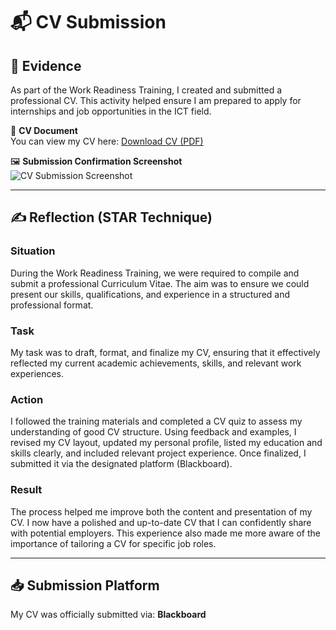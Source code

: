 # 📬 CV Submission

## 🧾 Evidence

As part of the Work Readiness Training, I created and submitted a professional CV. This activity helped ensure I am prepared to apply for internships and job opportunities in the ICT field.

📄 **CV Document**  
You can view my CV here: [Download CV (PDF)](../artefacts/cv.pdf)

🖼️ **Submission Confirmation Screenshot**  
![CV Submission Screenshot](Digital-portfolio/assets/cv-submission.png)

---

## ✍️ Reflection (STAR Technique)

### **Situation**  
During the Work Readiness Training, we were required to compile and submit a professional Curriculum Vitae. The aim was to ensure we could present our skills, qualifications, and experience in a structured and professional format.

### **Task**  
My task was to draft, format, and finalize my CV, ensuring that it effectively reflected my current academic achievements, skills, and relevant work experiences.

### **Action**  
I followed the training materials and completed a CV quiz to assess my understanding of good CV structure. Using feedback and examples, I revised my CV layout, updated my personal profile, listed my education and skills clearly, and included relevant project experience. Once finalized, I submitted it via the designated platform (Blackboard).

### **Result**  
The process helped me improve both the content and presentation of my CV. I now have a polished and up-to-date CV that I can confidently share with potential employers. This experience also made me more aware of the importance of tailoring a CV for specific job roles.

---

## 📥 Submission Platform
My CV was officially submitted via: **Blackboard**
